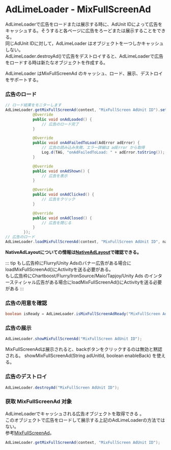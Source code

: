 # AdLimeLoader - MixFullScreenAd
 AdLimeLoaderで広告をロードまたは展示する時に、AdUnit IDによって広告をキャッシュする。そうすると各ページに広告をろーどまたは展示することをできる。<br>
同じAdUnit IDに対して，AdLimeLoader はオブジェクトを一つしかキャッシュしない。<br>
AdLimeLoader.destroyAd()で広告をデストロイすると、AdLimeLoaderで広告をロードする時は新たなオブジェクトを作成する。

AdLimeLoader はMixFullScreenAd のキャッシュ、ロード、展示、デストロイをサポートする。

### 広告のロード
```java
// ロード結果をモニターします
AdLimeLoader.getMixFullScreenAd(context, "MixFullScreen AdUnit ID").setAdListener(new SimpleAdListener() {
            @Override
            public void onAdLoaded() {
                // 広告のロード完了
            }

            @Override
            public void onAdFailedToLoad(AdError adError) {
                // 広告の読み込み失敗、エラー詳細は adError から取得
                Log.d(TAG, "onAdFailedToLoad: " + adError.toString());
            }

            @Override
            public void onAdShown() {
                // 広告を表示
            }

            @Override
            public void onAdClicked() {
                // 広告をクリック
            }

            @Override
            public void onAdClosed() {
                // 広告を閉じる
            }
        });
// 広告のロード
AdLimeLoader.loadMixFullScreenAd(context, "MixFullScreen AdUnit ID", nativeAdLayout);
```

**NativeAdLayoutについての情報は[NativeAdLayout](https://www.adlime.net/docs/ja/integration/android/native.html#%E5%BA%83%E5%91%8A%E3%83%AC%E3%82%A4%E3%82%A2%E3%82%A6%E3%83%88%E3%81%AE%E4%BD%9C%E6%88%90)で確認できる。**

::: tip
もし広告枠にFlurry/Unity Adsのバナー広告がある場合にloadMixFullScreenAd()にActivityを送る必要がある。<br>
もし広告枠にChartboost/Flurry/IronSource/Maio/Tapjoy/Unity Ads のインタースティシャル広告がある場合にloadMixFullScreenAd()にActivityを送る必要がある
:::

### 広告の用意を確認
```java
boolean isReady = AdLimeLoader.isMixFullScreenAdReady("MixFullScreen AdUnit ID");
```

### 広告の展示
```java
AdLimeLoader.showMixFullScreenAd("MixFullScreen AdUnit ID");
```

MixFullScreenAdは展示されると、backボタンをクリックするのは無効と黙認される。 showMixFullScreenAd(String adUnitId, boolean enableBack) を使える。

### 広告のデストロイ
```java
AdLimeLoader.destroyAd("MixFullScreen AdUnit ID");
```

### 获取 MixFullScreenAd 对象
AdLimeLoaderでキャッシュされる広告オブジェクトを取得できる 。<br>
このオブジェクトで広告をロードして展示する上記のAdLimeLoaderの方法ではない。 <br>
参考[MixFullScreenAd](./mixfullscreenad.md)。
```java
AdLimeLoader.getMixFullScreenAd(context, "MixFullScreen AdUnit ID");
```